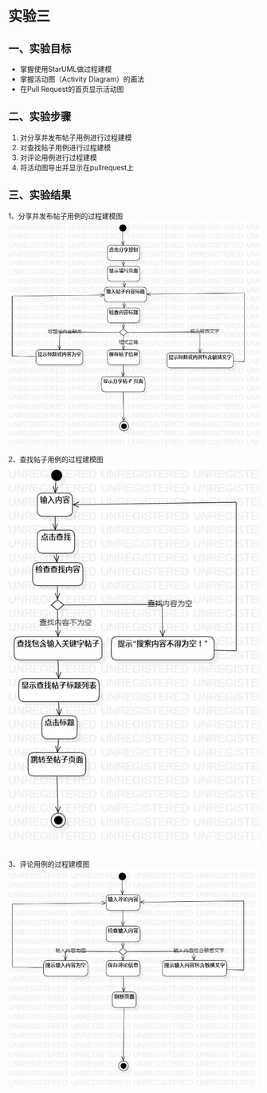 # 实验三

## 一、实验目标
- 掌握使用StarUML做过程建模
- 掌握活动图（Activity Diagram）的画法
- 在Pull Request的首页显示活动图

## 二、实验步骤

1.  对分享并发布帖子用例进行过程建模
2.  对查找帖子用例进行过程建模
3.  对评论用例进行过程建模
4.  将活动图导出并显示在pullrequest上

## 三、实验结果

1、分享并发布帖子用例的过程建模图  
![activity1](./lab3.activity1.jpg)  

2、查找帖子用例的过程建模图  
![activity2](./lab3.activity2.jpg)  

3、评论用例的过程建模图  
![activity3](./lab3.activity3.jpg) 
